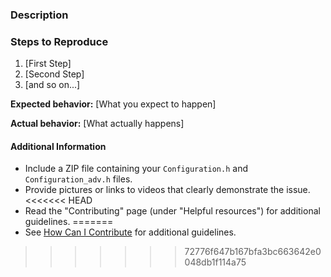 <!--

<<<<<<< HEAD
Have you read Marlin's Code of Conduct? By filing an Issue, you are expected to comply with it, including treating everyone with respect. Click the "Code of conduct" link in the sidebar under "Helpful resources."

Do you want to ask a question? Are you looking for support? Please don't post here. Instead please use one of the helpful community resources:

- The RepRap.org Marlin Forum at http://forums.reprap.org/list.php?415
- The "Marlin Firmware for 3D Printers" Facebook Group at https://www.facebook.com/groups/3Dtechtalk/
- The "Marlin Firmware" Facebook Group at https://www.facebook.com/groups/1049718498464482/
=======
Have you read Marlin's Code of Conduct? By filing an Issue, you are expected to comply with it, including treating everyone with respect: https://github.com/MarlinFirmware/Marlin/blob/master/.github/code_of_conduct.md

Do you want to ask a question? Are you looking for support? Please don't post here. Instead please use the Marlin Firmware forum at http://forums.reprap.org/list.php?415 or the Marlin Facebook Group https://www.facebook.com/groups/1049718498464482/.
>>>>>>> 72776f647b167bfa3bc663642e0048db1f114a75

Before filing an issue be sure to test the 1.1 and/or 2.0 "bugfix" branches to see whether the issue is already addressed.

-->

### Description

<!-- Description of the bug or requested feature -->

### Steps to Reproduce

<!-- If this is a Bug Report, please describe the steps needed to reproduce the issue -->

1. [First Step]
2. [Second Step]
3. [and so on...]

**Expected behavior:** [What you expect to happen]

**Actual behavior:** [What actually happens]

#### Additional Information

* Include a ZIP file containing your `Configuration.h` and `Configuration_adv.h` files.
* Provide pictures or links to videos that clearly demonstrate the issue.
<<<<<<< HEAD
* Read the "Contributing" page (under "Helpful resources") for additional guidelines.
=======
* See [How Can I Contribute](#how-can-i-contribute) for additional guidelines.
>>>>>>> 72776f647b167bfa3bc663642e0048db1f114a75
